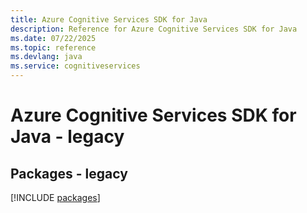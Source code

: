 ```yaml
---
title: Azure Cognitive Services SDK for Java
description: Reference for Azure Cognitive Services SDK for Java
ms.date: 07/22/2025
ms.topic: reference
ms.devlang: java
ms.service: cognitiveservices
---
```

# Azure Cognitive Services SDK for Java - legacy
## Packages - legacy
[!INCLUDE [packages](cognitive-services-index.md)]